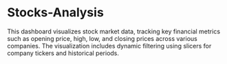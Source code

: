# Stocks-Analysis
This dashboard visualizes stock market data, tracking key financial metrics such as opening price, high, low, and closing prices across various companies. The visualization includes dynamic filtering using slicers for company tickers and historical periods.
